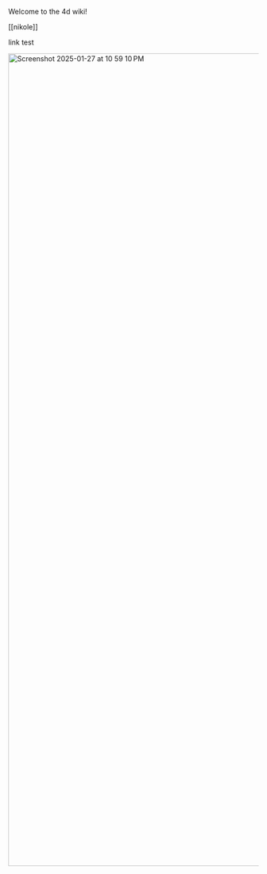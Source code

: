Welcome to the 4d wiki!

[[nikole]]

link test

<img width="1635" alt="Screenshot 2025-01-27 at 10 59 10 PM" src="https://github.com/user-attachments/assets/103a49ff-95ed-407f-b580-3b27d779310b" />
